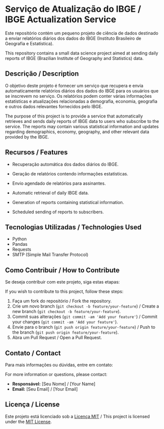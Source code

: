 # Serviço de Atualização do IBGE / IBGE Actualization Service

Este repositório contém um pequeno projeto de ciência de dados destinado a enviar relatórios diários dos dados do IBGE (Instituto Brasileiro de Geografia e Estatística).

This repository contains a small data science project aimed at sending daily reports of IBGE (Brazilian Institute of Geography and Statistics) data.

## Descrição / Description

O objetivo deste projeto é fornecer um serviço que recupera e envia automaticamente relatórios diários dos dados do IBGE para os usuários que se inscrevem no serviço. Os relatórios podem conter várias informações estatísticas e atualizações relacionadas a demografia, economia, geografia e outros dados relevantes fornecidos pelo IBGE.

The purpose of this project is to provide a service that automatically retrieves and sends daily reports of IBGE data to users who subscribe to the service. The reports may contain various statistical information and updates regarding demographics, economy, geography, and other relevant data provided by the IBGE.

## Recursos / Features

- Recuperação automática dos dados diários do IBGE.
- Geração de relatórios contendo informações estatísticas.
- Envio agendado de relatórios para assinantes.

- Automatic retrieval of daily IBGE data.
- Generation of reports containing statistical information.
- Scheduled sending of reports to subscribers.

## Tecnologias Utilizadas / Technologies Used

- Python
- Pandas
- Requests
- SMTP (Simple Mail Transfer Protocol)

## Como Contribuir / How to Contribute

Se deseja contribuir com este projeto, siga estas etapas:

If you wish to contribute to this project, follow these steps:

1. Faça um fork do repositório / Fork the repository.
2. Crie um novo branch (`git checkout -b feature/your-feature`) / Create a new branch (`git checkout -b feature/your-feature`).
3. Commit suas alterações (`git commit -am 'Add your feature'`) / Commit your changes (`git commit -am 'Add your feature'`).
4. Envie para o branch (`git push origin feature/your-feature`) / Push to the branch (`git push origin feature/your-feature`).
5. Abra um Pull Request / Open a Pull Request.

## Contato / Contact

Para mais informações ou dúvidas, entre em contato:

For more information or questions, please contact:

- **Responsável:** [Seu Nome] / [Your Name]
- **Email:** [Seu Email] / [Your Email]

## Licença / License

Este projeto está licenciado sob a [Licença MIT](LICENSE) / This project is licensed under the [MIT License](LICENSE).
